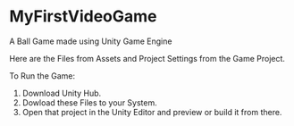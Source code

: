 # MyFirstVideoGame
A Ball Game made using Unity Game Engine

Here are the Files from Assets and Project Settings from the Game Project.

To Run the Game:

1. Download Unity Hub.
2. Dowload these Files to your System.
3. Open that project in the Unity Editor and preview or build it from there.
